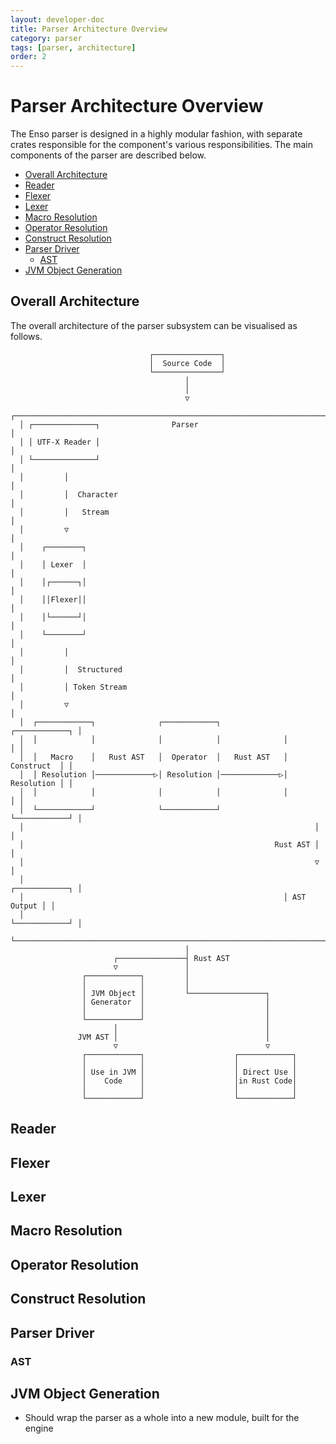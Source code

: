 ```yaml
---
layout: developer-doc
title: Parser Architecture Overview
category: parser
tags: [parser, architecture]
order: 2
---
```


# Parser Architecture Overview
The Enso parser is designed in a highly modular fashion, with separate crates
responsible for the component's various responsibilities. The main components of
the parser are described below.

<!-- MarkdownTOC levels="2,3" autolink="true" -->

- [Overall Architecture](#overall-architecture)
- [Reader](#reader)
- [Flexer](#flexer)
- [Lexer](#lexer)
- [Macro Resolution](#macro-resolution)
- [Operator Resolution](#operator-resolution)
- [Construct Resolution](#construct-resolution)
- [Parser Driver](#parser-driver)
    - [AST](#ast)
- [JVM Object Generation](#jvm-object-generation)

<!-- /MarkdownTOC -->

## Overall Architecture
The overall architecture of the parser subsystem can be visualised as follows.

```
                               ┌───────────────┐
                               │  Source Code  │
                               └───────────────┘
                                       │
                                       │
                                       ▽
  ┌─────────────────────────────────────────────────────────────────────────┐
  │ ┌──────────────┐                Parser                                  │
  │ │ UTF-X Reader │                                                        │
  │ └──────────────┘                                                        │
  │         │                                                               │
  │         │  Character                                                    │
  │         │   Stream                                                      │
  │         ▽                                                               │
  │    ┌────────┐                                                           │
  │    │ Lexer  │                                                           │
  │    │┌──────┐│                                                           │
  │    ││Flexer││                                                           │
  │    │└──────┘│                                                           │
  │    └────────┘                                                           │
  │         │                                                               │
  │         │  Structured                                                   │
  │         │ Token Stream                                                  │
  │         ▽                                                               │
  │  ┌────────────┐              ┌────────────┐              ┌────────────┐ │
  │  │            │              │            │              │            │ │
  │  │   Macro    │   Rust AST   │  Operator  │   Rust AST   │ Construct  │ │
  │  │ Resolution │─────────────▷│ Resolution │─────────────▷│ Resolution │ │
  │  │            │              │            │              │            │ │
  │  └────────────┘              └────────────┘              └────────────┘ │
  │                                                                 │       │
  │                                                        Rust AST │       │
  │                                                                 ▽       │
  │                                                          ┌────────────┐ │
  │                                                          │ AST Output │ │
  │                                                          └────────────┘ │
  └─────────────────────────────────────────────────────────────────────────┘
                                       │
                       ┌───────────────┤ Rust AST
                       ▽               │
                ┌────────────┐         │
                │            │         │
                │ JVM Object │         └─────────────────┐
                │ Generator  │                           │
                │            │                           │
                └────────────┘                           │
                       │                                 │
               JVM AST │                                 │
                       ▽                                 ▽
                ┌────────────┐                    ┌────────────┐
                │            │                    │            │
                │ Use in JVM │                    │ Direct Use │
                │    Code    │                    │in Rust Code│
                │            │                    │            │
                └────────────┘                    └────────────┘
```

## Reader

## Flexer

## Lexer

## Macro Resolution

## Operator Resolution

## Construct Resolution

## Parser Driver

### AST

## JVM Object Generation

- Should wrap the parser as a whole into a new module, built for the engine
